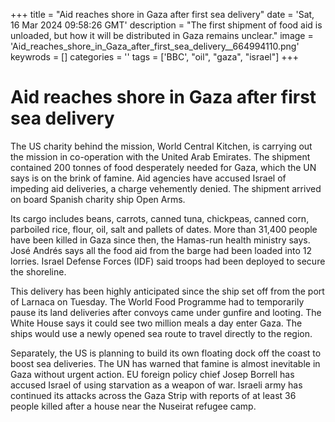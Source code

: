 +++
title = "Aid reaches shore in Gaza after first sea delivery"
date = 'Sat, 16 Mar 2024 09:58:26 GMT'
description = "The first shipment of food aid is unloaded, but how it will be distributed in Gaza remains unclear."
image = 'Aid_reaches_shore_in_Gaza_after_first_sea_delivery__664994110.png'
keywrods =  []
categories = ''
tags = ['BBC', "oil", "gaza", "israel"]
+++

# Aid reaches shore in Gaza after first sea delivery

The US charity behind the mission, World Central Kitchen, is carrying out the mission in co-operation with the United Arab Emirates.
The shipment contained 200 tonnes of food desperately needed for Gaza, which the UN says is on the brink of famine.
Aid agencies have accused Israel of impeding aid deliveries, a charge vehemently denied.
The shipment arrived on board Spanish charity ship Open Arms.

Its cargo includes beans, carrots, canned tuna, chickpeas, canned corn, parboiled rice, flour, oil, salt and pallets of dates.
More than 31,400 people have been killed in Gaza since then, the Hamas-run health ministry says.
José Andrés says all the food aid from the barge had been loaded into 12 lorries.
Israel Defense Forces (IDF) said troops had been deployed to secure the shoreline.

This delivery has been highly anticipated since the ship set off from the port of Larnaca on Tuesday.
The World Food Programme had to temporarily pause its land deliveries after convoys came under gunfire and looting.
The White House says it could see two million meals a day enter Gaza.
The ships would use a newly opened sea route to travel directly to the region.

Separately, the US is planning to build its own floating dock off the coast to boost sea deliveries.
The UN has warned that famine is almost inevitable in Gaza without urgent action.
EU foreign policy chief Josep Borrell has accused Israel of using starvation as a weapon of war.
Israeli army has continued its attacks across the Gaza Strip with reports of at least 36 people killed after a house near the Nuseirat refugee camp.


